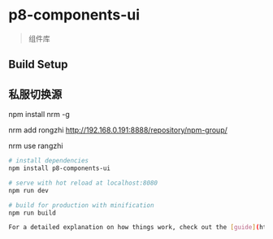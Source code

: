# p8-components-ui

> 组件库

## Build Setup
## 私服切换源
npm install nrm -g

nrm add rongzhi http://192.168.0.191:8888/repository/npm-group/

nrm use rangzhi

``` bash
# install dependencies
npm install p8-components-ui

# serve with hot reload at localhost:8080
npm run dev

# build for production with minification
npm run build

For a detailed explanation on how things work, check out the [guide](http://vuejs-templates.github.io/webpack/) and [docs for vue-loader](http://vuejs.github.io/vue-loader).
